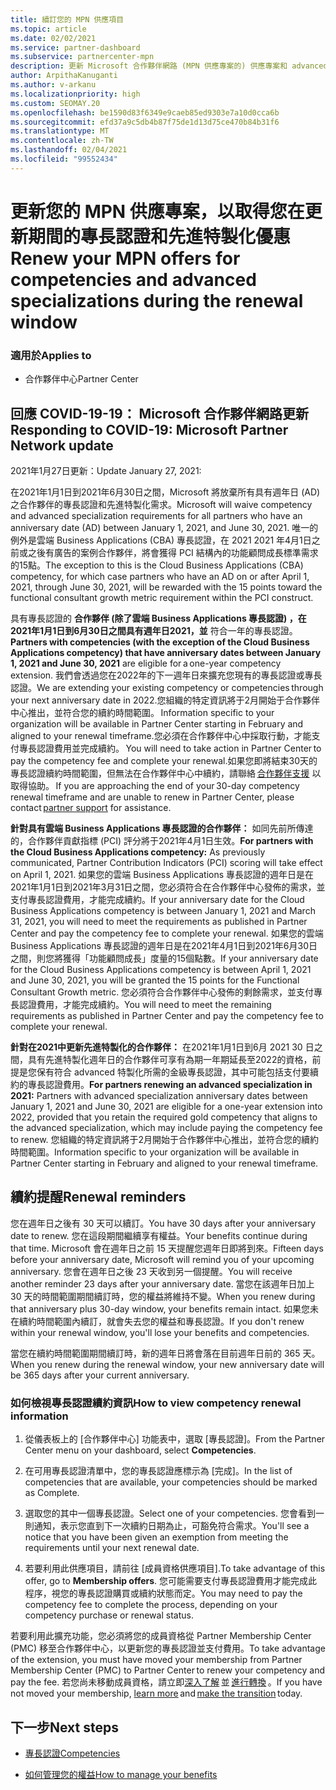 ```yaml
---
title: 續訂您的 MPN 供應項目
ms.topic: article
ms.date: 02/02/2021
ms.service: partner-dashboard
ms.subservice: partnercenter-mpn
description: 更新 Microsoft 合作夥伴網路 (MPN 供應專案的) 供應專案和 advanced 特製化-續約期間開始購買日期的週年日加上一天。
author: ArpithaKanuganti
ms.author: v-arkanu
ms.localizationpriority: high
ms.custom: SEOMAY.20
ms.openlocfilehash: be1590d83f6349e9caeb85ed9303e7a10d0cca6b
ms.sourcegitcommit: efd37a9c5db4b87f75de1d13d75ce470b84b31f6
ms.translationtype: MT
ms.contentlocale: zh-TW
ms.lasthandoff: 02/04/2021
ms.locfileid: "99552434"
---
```

# <a name="renew-your-mpn-offers-for-competencies-and-advanced-specializations-during-the-renewal-window"></a><span data-ttu-id="75760-103">更新您的 MPN 供應專案，以取得您在更新期間的專長認證和先進特製化優惠</span><span class="sxs-lookup"><span data-stu-id="75760-103">Renew your MPN offers for competencies and advanced specializations during the renewal window</span></span>

### <a name="applies-to"></a><span data-ttu-id="75760-104">適用於</span><span class="sxs-lookup"><span data-stu-id="75760-104">Applies to</span></span>

- <span data-ttu-id="75760-105">合作夥伴中心</span><span class="sxs-lookup"><span data-stu-id="75760-105">Partner Center</span></span>

## <a name="responding-to-covid-19-microsoft-partner-network-update"></a><span data-ttu-id="75760-106">回應 COVID-19-19： Microsoft 合作夥伴網路更新</span><span class="sxs-lookup"><span data-stu-id="75760-106">Responding to COVID-19: Microsoft Partner Network update</span></span>

<span data-ttu-id="75760-107">2021年1月27日更新：</span><span class="sxs-lookup"><span data-stu-id="75760-107">Update January 27, 2021:</span></span>  

<span data-ttu-id="75760-108">在2021年1月1日到2021年6月30日之間，Microsoft 將放棄所有具有週年日 (AD) 之合作夥伴的專長認證和先進特製化需求。</span><span class="sxs-lookup"><span data-stu-id="75760-108">Microsoft will waive competency and advanced specialization requirements for all partners who have an anniversary date (AD) between January 1, 2021, and June 30, 2021.</span></span> <span data-ttu-id="75760-109">唯一的例外是雲端 Business Applications (CBA) 專長認證，在 2021 2021 年4月1日之前或之後有廣告的案例合作夥伴，將會獲得 PCI 結構內的功能顧問成長標準需求的15點。</span><span class="sxs-lookup"><span data-stu-id="75760-109">The exception to this is the Cloud Business Applications (CBA) competency, for which case partners who have an AD on or after April 1, 2021, through June 30, 2021, will be rewarded with the 15 points toward the functional consultant growth metric requirement within the PCI construct.</span></span>  

<span data-ttu-id="75760-110">具有專長認證的 **合作夥伴 (除了雲端 Business Applications 專長認證) ，在2021年1月1日到6月30日之間具有週年日2021，並** 符合一年的專長認證。</span><span class="sxs-lookup"><span data-stu-id="75760-110">**Partners with competencies (with the exception of the Cloud Business Applications competency) that have anniversary dates between January 1, 2021 and June 30, 2021** are eligible for a one-year competency extension.</span></span> <span data-ttu-id="75760-111">我們會透過您在2022年的下一週年日來擴充您現有的專長認證或專長認證。</span><span class="sxs-lookup"><span data-stu-id="75760-111">We are extending your existing competency or competencies through your next anniversary date in 2022.</span></span><span data-ttu-id="75760-112">您組織的特定資訊將于2月開始于合作夥伴中心推出，並符合您的續約時間範圍。</span><span class="sxs-lookup"><span data-stu-id="75760-112"> Information specific to your organization will be available in Partner Center starting in February and aligned to your renewal timeframe.</span></span><span data-ttu-id="75760-113">您必須在合作夥伴中心中採取行動，才能支付專長認證費用並完成續約。</span><span class="sxs-lookup"><span data-stu-id="75760-113"> You will need to take action in Partner Center to pay the competency fee and complete your renewal.</span></span><span data-ttu-id="75760-114">如果您即將結束30天的專長認證續約時間範圍，但無法在合作夥伴中心中續約，請聯絡 [合作夥伴支援](https://partner.microsoft.com/support) 以取得協助。</span><span class="sxs-lookup"><span data-stu-id="75760-114"> If you are approaching the end of your 30-day competency renewal timeframe and are unable to renew in Partner Center, please contact [partner support](https://partner.microsoft.com/support) for assistance.</span></span>  

<span data-ttu-id="75760-115">**針對具有雲端 Business Applications 專長認證的合作夥伴：** 如同先前所傳達的，合作夥伴貢獻指標 (PCI) 評分將于2021年4月1日生效。</span><span class="sxs-lookup"><span data-stu-id="75760-115">**For partners with the Cloud Business Applications competency:** As previously communicated, Partner Contribution Indicators (PCI) scoring will take effect on April 1, 2021.</span></span> <span data-ttu-id="75760-116">如果您的雲端 Business Applications 專長認證的週年日是在2021年1月1日到2021年3月31日之間，您必須符合在合作夥伴中心發佈的需求，並支付專長認證費用，才能完成續約。</span><span class="sxs-lookup"><span data-stu-id="75760-116">If your anniversary date for the Cloud Business Applications competency is between January 1, 2021 and March 31, 2021, you will need to meet the requirements as published in Partner Center and pay the competency fee to complete your renewal.</span></span> <span data-ttu-id="75760-117">如果您的雲端 Business Applications 專長認證的週年日是在2021年4月1日到2021年6月30日之間，則您將獲得「功能顧問成長」度量的15個點數。</span><span class="sxs-lookup"><span data-stu-id="75760-117">If your anniversary date for the Cloud Business Applications competency is between April 1, 2021 and June 30, 2021, you will be granted the 15 points for the Functional Consultant Growth metric.</span></span> <span data-ttu-id="75760-118">您必須符合合作夥伴中心發佈的剩餘需求，並支付專長認證費用，才能完成續約。</span><span class="sxs-lookup"><span data-stu-id="75760-118">You will need to meet the remaining requirements as published in Partner Center and pay the competency fee to complete your renewal.</span></span>  

<span data-ttu-id="75760-119">**針對在2021中更新先進特製化的合作夥伴：** 在2021年1月1日到6月 2021 30 日之間，具有先進特製化週年日的合作夥伴可享有為期一年期延長至2022的資格，前提是您保有符合 advanced 特製化所需的金級專長認證，其中可能包括支付要續約的專長認證費用。</span><span class="sxs-lookup"><span data-stu-id="75760-119">**For partners renewing an advanced specialization in 2021:** Partners with advanced specialization anniversary dates between January 1, 2021 and June 30, 2021 are eligible for a one-year extension into 2022, provided that you retain the required gold competency that aligns to the advanced specialization, which may include paying the competency fee to renew.</span></span> <span data-ttu-id="75760-120">您組織的特定資訊將于2月開始于合作夥伴中心推出，並符合您的續約時間範圍。</span><span class="sxs-lookup"><span data-stu-id="75760-120">Information specific to your organization will be available in Partner Center starting in February and aligned to your renewal timeframe.</span></span>  

## <a name="renewal-reminders"></a><span data-ttu-id="75760-121">續約提醒</span><span class="sxs-lookup"><span data-stu-id="75760-121">Renewal reminders</span></span>

<span data-ttu-id="75760-122">您在週年日之後有 30 天可以續訂。</span><span class="sxs-lookup"><span data-stu-id="75760-122">You have 30 days after your anniversary date to renew.</span></span> <span data-ttu-id="75760-123">您在這段期間繼續享有權益。</span><span class="sxs-lookup"><span data-stu-id="75760-123">Your benefits continue during that time.</span></span> <span data-ttu-id="75760-124">Microsoft 會在週年日之前 15 天提醒您週年日即將到來。</span><span class="sxs-lookup"><span data-stu-id="75760-124">Fifteen days before your anniversary date, Microsoft will remind you of your upcoming anniversary.</span></span> <span data-ttu-id="75760-125">您會在週年日之後 23 天收到另一個提醒。</span><span class="sxs-lookup"><span data-stu-id="75760-125">You will receive another reminder 23 days after your anniversary date.</span></span> <span data-ttu-id="75760-126">當您在該週年日加上 30 天的時間範圍期間續訂時，您的權益將維持不變。</span><span class="sxs-lookup"><span data-stu-id="75760-126">When you renew during that anniversary plus 30-day window, your benefits remain intact.</span></span> <span data-ttu-id="75760-127">如果您未在續約時間範圍內續訂，就會失去您的權益和專長認證。</span><span class="sxs-lookup"><span data-stu-id="75760-127">If you don't renew within your renewal window, you'll lose your benefits and competencies.</span></span>

<span data-ttu-id="75760-128">當您在續約時間範圍期間續訂時，新的週年日將會落在目前週年日前的 365 天。</span><span class="sxs-lookup"><span data-stu-id="75760-128">When you renew during the renewal window, your new anniversary date will be 365 days after your current anniversary.</span></span>

### <a name="how-to-view-competency-renewal-information"></a><span data-ttu-id="75760-129">如何檢視專長認證續約資訊</span><span class="sxs-lookup"><span data-stu-id="75760-129">How to view competency renewal information</span></span>

1. <span data-ttu-id="75760-130">從儀表板上的 [合作夥伴中心] 功能表中，選取 [專長認證]。</span><span class="sxs-lookup"><span data-stu-id="75760-130">From the Partner Center menu on your dashboard, select **Competencies**.</span></span>  

2. <span data-ttu-id="75760-131">在可用專長認證清單中，您的專長認證應標示為 [完成]。</span><span class="sxs-lookup"><span data-stu-id="75760-131">In the list of competencies that are available, your competencies should be marked as Complete.</span></span>  

3. <span data-ttu-id="75760-132">選取您的其中一個專長認證。</span><span class="sxs-lookup"><span data-stu-id="75760-132">Select one of your competencies.</span></span> <span data-ttu-id="75760-133">您會看到一則通知，表示您直到下一次續約日期為止，可豁免符合需求。</span><span class="sxs-lookup"><span data-stu-id="75760-133">You'll see a notice that you have been given an exemption from meeting the requirements until your next renewal date.</span></span>

4. <span data-ttu-id="75760-134">若要利用此供應項目，請前往 [成員資格供應項目].</span><span class="sxs-lookup"><span data-stu-id="75760-134">To take advantage of this offer, go to **Membership offers**.</span></span> <span data-ttu-id="75760-135">您可能需要支付專長認證費用才能完成此程序，視您的專長認證購買或續約狀態而定。</span><span class="sxs-lookup"><span data-stu-id="75760-135">You may need to pay the competency fee to complete the process, depending on your competency purchase or renewal status.</span></span>

<span data-ttu-id="75760-136">若要利用此擴充功能，您必須將您的成員資格從 Partner Membership Center (PMC) 移至合作夥伴中心，以更新您的專長認證並支付費用。</span><span class="sxs-lookup"><span data-stu-id="75760-136">To take advantage of the extension, you must have moved your membership from Partner Membership Center (PMC) to Partner Center to renew your competency and pay the fee.</span></span> <span data-ttu-id="75760-137">若您尚未移動成員資格，請立即[深入了解](prepare-pmc-pc-migration.md) 並 [進行轉換](https://partners.microsoft.com/partnerprogram/Welcome.aspx) 。</span><span class="sxs-lookup"><span data-stu-id="75760-137">If you have not moved your membership, [learn more](prepare-pmc-pc-migration.md) and [make the transition](https://partners.microsoft.com/partnerprogram/Welcome.aspx) today.</span></span>  

## <a name="next-steps"></a><span data-ttu-id="75760-138">下一步</span><span class="sxs-lookup"><span data-stu-id="75760-138">Next steps</span></span>

- [<span data-ttu-id="75760-139">專長認證</span><span class="sxs-lookup"><span data-stu-id="75760-139">Competencies</span></span>](learn-about-competencies.md)

- [<span data-ttu-id="75760-140">如何管理您的權益</span><span class="sxs-lookup"><span data-stu-id="75760-140">How to manage your benefits</span></span>](manage-your-partner-network-benefits.md)

